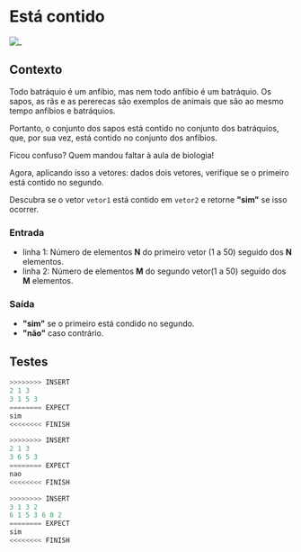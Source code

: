 # Está contido

![_](https://raw.githubusercontent.com/qxcodefup/arcade/master/base/batraquios/cover.jpg)

## Contexto

Todo batráquio é um anfíbio, mas nem todo anfíbio é um batráquio. Os sapos, as rãs e as pererecas são exemplos de animais que são ao mesmo tempo anfíbios e batráquios.

Portanto, o conjunto dos sapos está contido no conjunto dos batráquios, que, por sua vez, está contido no conjunto dos anfíbios.

Ficou confuso? Quem mandou faltar à aula de biologia!

Agora, aplicando isso a vetores: dados dois vetores, verifique se o primeiro está contido no segundo.

Descubra se o vetor `vetor1` está contido em `vetor2` e retorne **"sim"** se isso ocorrer.

### Entrada

- linha 1: Número de elementos **N** do primeiro vetor (1 a 50) seguido dos **N** elementos.  
- linha 2: Número de elementos **M** do segundo vetor(1 a 50) seguido dos **M** elementos.

### Saída

- **"sim"** se o primeiro está condido no segundo.
- **"não"** caso contrário.

  
## Testes

```py
>>>>>>>> INSERT
2 1 3
3 1 5 3
======== EXPECT
sim
<<<<<<<< FINISH
```

```py
>>>>>>>> INSERT
2 1 3
3 6 5 3
======== EXPECT
nao
<<<<<<<< FINISH
```

```py
>>>>>>>> INSERT
3 1 3 2
6 1 5 3 6 8 2
======== EXPECT
sim
<<<<<<<< FINISH
```
